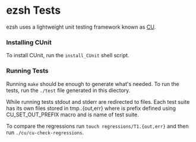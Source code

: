 # ezsh Tests

ezsh uses a lightweight unit testing framework known as [CU](https://github.com/danfis/cu). 


### Installing CUnit

To install CUnit, run the `install_CUnit` shell script.


### Running Tests

Running `make` should be enough to generate what's needed. To run the tests, run the `./test` file generated in this diectory.

While running tests stdout and stderr are redirected to files. Each test suite has its own files stored in tmp..{out,err} where is prefix defined using CU_SET_OUT_PREFIX macro and is name of test suite.

To compare the regressions run `touch regressions/T1.{out,err}` and then run `./cu/cu-check-regressions`. 
